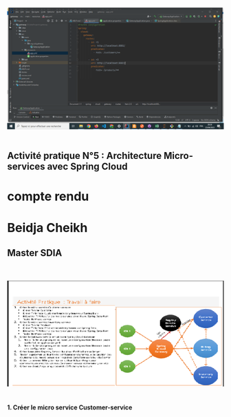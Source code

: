 <img src="captures/img.png"/><br><br>

<h2>Activité pratique N°5 : Architecture Micro-services avec Spring Cloud</h2>
<h1>compte rendu</h1>
<h1>Beidja Cheikh</h1>
<h2>Master SDIA </h2><br><br>
<img src="captures/img1.png"/><br><br>
<h4>1. Créer le micro service Customer-service</h4>
<h4></h4>



